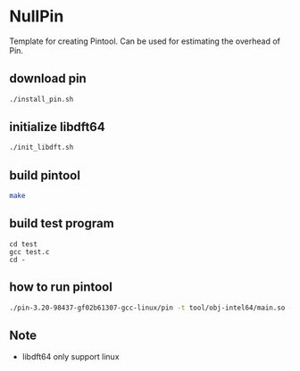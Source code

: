 # NullPin

Template for creating Pintool.
Can be used for estimating the overhead of Pin.

## download pin

```bash
./install_pin.sh
```

## initialize libdft64

```bash
./init_libdft.sh
```

## build pintool

```bash
make
```

## build test program

```
cd test
gcc test.c
cd -
```

## how to run pintool

```bash
./pin-3.20-98437-gf02b61307-gcc-linux/pin -t tool/obj-intel64/main.so -func test -arg_index 0 -arg_size 4 -- test/a.out
```

## Note

- libdft64 only support linux
